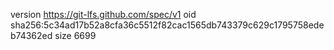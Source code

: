 version https://git-lfs.github.com/spec/v1
oid sha256:5c34ad17b52a8cfa36c5512f82cac1565db743379c629c1795758edeb74362ed
size 6699
